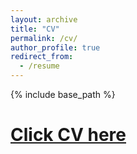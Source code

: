 ```yaml
---
layout: archive
title: "CV"
permalink: /cv/
author_profile: true
redirect_from:
  - /resume
---
```


{% include base_path %}

# [Click CV here](/files/Chang_Liu_CV.pdf)

[comment]: <embed src="/files/Chang_Liu_CV.pdf" type="application/pdf" width="600px" height="500px" />
